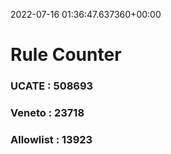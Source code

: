 2022-07-16 01:36:47.637360+00:00
# Rule Counter 
 ### UCATE : 508693

 ### Veneto : 23718

 ### Allowlist : 13923